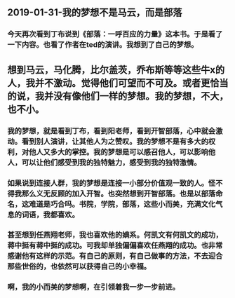 ## 2019-01-31-我的梦想不是马云，而是部落

### 今天再次看到丁布说到《部落：一呼百应的力量》这本书。于是看了一下内容。也看了作者在ted的演讲。我想到了自己的梦想。

## 想到马云，马化腾，比尔盖茨，乔布斯等等这些牛x的人，我并不激动。觉得他们可望而不可及。或者更恰当的说，我并没有像他们一样的梦想。我的梦想，不大，也不小。

### 我的梦想，就是看到丁布，看到阳老师，看到开智部落，心中就会激动。看到别人演讲，让其他人为之赞叹。我的梦想不是有多大的权利，对他人又多大的掌控。我的梦想是可以感召他人，可以影响他人，可以让他们感受到我的独特魅力，感受到我的独特激情。

### 如果说到连接人群，我的梦想是连接一小部分价值观一致的人。怪不得我那么义无反顾的加入开智。也突然想到开智部落。也是以部落命名，这难道是巧合吗。书院，学院，部落，这些小而美，充满文化气息的词语，我都喜欢。

### 甚至想到任燕翔老师，我也喜欢他的嫡系。何凯文有何凯文的成功，蒋中挺有蒋中挺的成功。可我却单独偏偏喜欢任燕翔的成功。也非常感谢他有这样的示范。有自己的原则，有自己做事的方法，不去迎合那些世俗的，也依然可以获得自己的小幸福。

### 啊，我的小而美的梦想啊，在引领着我一步一步前进。
